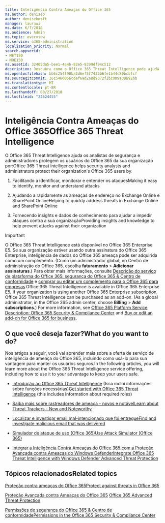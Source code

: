 ```yaml
---
title: Inteligência Contra Ameaças do Office 365
ms.author: deniseb
author: denisebmsft
manager: laurawi
ms.date: 6/7/2018
ms.audience: Admin
ms.topic: overview
ms.service: o365-administration
localization_priority: Normal
search.appverid:
- MET150
- MOE150
ms.assetid: 32405da5-bee1-4a4b-82e5-8399df94c512
description: Descubra como o Office 365 Threat Intelligence pode ajudá-lo a pesquisar ameaças contra a sua organização, responder a malware, phishing e outros ataques que o Office 365 detectou em seu nome e procure indicadores de ameaça. Inteligência de ameaça é feita no Office 365 E5 como uma oferta de sistema de segurança e conformidade.
ms.openlocfilehash: bb6c254f90ba2d6ef5f7432b6fe1b44c80bcbfcf
ms.sourcegitcommit: 36c5466056cdef6ad2a8d9372f2bc009a30892bb
ms.translationtype: MT
ms.contentlocale: pt-BR
ms.lasthandoff: 08/27/2018
ms.locfileid: "22524455"
---
```

# <a name="office-365-threat-intelligence"></a><span data-ttu-id="52422-104">Inteligência Contra Ameaças do Office 365</span><span class="sxs-lookup"><span data-stu-id="52422-104">Office 365 Threat Intelligence</span></span>

<span data-ttu-id="52422-105">O Office 365 Threat Intelligence ajuda os analistas de segurança e administradores protegem os usuários do Office 365 da sua organização por:</span><span class="sxs-lookup"><span data-stu-id="52422-105">Office 365 Threat Intelligence helps security analysts and administrators protect their organization's Office 365 users by:</span></span>
  
1. <span data-ttu-id="52422-106">Facilitando a identificar, monitorar e entender os ataques</span><span class="sxs-lookup"><span data-stu-id="52422-106">Making it easy to identify, monitor and understand attacks</span></span>
    
2. <span data-ttu-id="52422-107">Ajudando a rapidamente as ameaças de endereço no Exchange Online e SharePoint Online</span><span class="sxs-lookup"><span data-stu-id="52422-107">Helping to quickly address threats in Exchange Online and SharePoint Online</span></span>
    
3. <span data-ttu-id="52422-108">Fornecendo insights e dados de conhecimento para ajudar a impedir ataques contra a sua organização</span><span class="sxs-lookup"><span data-stu-id="52422-108">Providing insights and knowledge to help prevent attacks against their organization</span></span>
    
> [!IMPORTANT]
> <span data-ttu-id="52422-p102">O Office 365 Threat Intelligence está disponível no Office 365 Enterprise E5. Se sua organização estiver usando outra assinatura do Office 365 Enterprise, inteligência de dados do Office 365 ameaça pode ser adquirida como um complemento. (Como um administrador global, no Centro de administração do Office 365, escolha **faturamento** \> **Adicionar assinaturas**.) Para obter mais informações, consulte [Descrição do serviço de plataforma do Office 365: segurança do Office 365 &amp; Centro de conformidade](https://technet.microsoft.com/en-us/library/dn933793.aspx) e [comprar ou editar um complemento para o Office 365 para empresas](https://support.office.com/article/4e7b57d6-b93b-457d-aecd-0ea58bff07a6).</span><span class="sxs-lookup"><span data-stu-id="52422-p102">Office 365 Threat Intelligence is available in Office 365 Enterprise E5. If your organization is using another Office 365 Enterprise subscription, Office 365 Threat Intelligence can be purchased as an add-on. (As a global administrator, in the Office 365 admin center, choose **Billing** \> **Add subscriptions**.) For more information, see [Office 365 Platform Service Description: Office 365 Security &amp; Compliance Center](https://technet.microsoft.com/en-us/library/dn933793.aspx) and [Buy or edit an add-on for Office 365 for business](https://support.office.com/article/4e7b57d6-b93b-457d-aecd-0ea58bff07a6).</span></span> 
  
## <a name="what-do-you-want-to-do"></a><span data-ttu-id="52422-112">O que você deseja fazer?</span><span class="sxs-lookup"><span data-stu-id="52422-112">What do you want to do?</span></span>

<span data-ttu-id="52422-113">Nos artigos a seguir, você vai aprender mais sobre a oferta de serviço de inteligência de ameaça do Office 365, incluindo como usá-lo para sua vantagem para manter os usuários seguros.</span><span class="sxs-lookup"><span data-stu-id="52422-113">In the following articles, you will learn more about the Office 365 Threat Intelligence service offering, including how to use it to your advantage to keep your users safe.</span></span>
  
- <span data-ttu-id="52422-114">[Introdução ao Office 365 Threat Intelligence](get-started-with-ti.md) (Isso inclui informações sobre funções necessárias)</span><span class="sxs-lookup"><span data-stu-id="52422-114">[Get started with Office 365 Threat Intelligence](get-started-with-ti.md) (this includes information about required roles)</span></span> 
    
- [<span data-ttu-id="52422-115">Saiba mais sobre rastreadores de ameaça - novos e notável</span><span class="sxs-lookup"><span data-stu-id="52422-115">Learn about Threat Trackers - New and Noteworthy</span></span>](threat-trackers.md)
    
- [<span data-ttu-id="52422-116">Localizar e investigar email mal-intencionado que foi entregue</span><span class="sxs-lookup"><span data-stu-id="52422-116">Find and investigate malicious email that was delivered</span></span>](investigate-malicious-email-that-was-delivered.md)
    
- [<span data-ttu-id="52422-117">Simulador de ataque de uso (Office 365)</span><span class="sxs-lookup"><span data-stu-id="52422-117">Use Attack Simulator (Office 365)</span></span>](attack-simulator.md)
    
- [<span data-ttu-id="52422-118">Integrar a Inteligência Contra Ameaças do Office 365 com a Proteção Avançada contra Ameaças do Windows Defender</span><span class="sxs-lookup"><span data-stu-id="52422-118">Integrate Office 365 Threat Intelligence with Windows Defender Advanced Threat Protection</span></span>](integrate-office-365-ti-with-wdatp.md)
    
## <a name="related-topics"></a><span data-ttu-id="52422-119">Tópicos relacionados</span><span class="sxs-lookup"><span data-stu-id="52422-119">Related topics</span></span>

[<span data-ttu-id="52422-120">Proteção contra ameaças do Office 365</span><span class="sxs-lookup"><span data-stu-id="52422-120">Protect against threats in Office 365</span></span>](protect-against-threats.md)
  
<span data-ttu-id="52422-121">[Proteção Avançada contra Ameaças do Office 365](office-365-atp.md) </span><span class="sxs-lookup"><span data-stu-id="52422-121">[Office 365 Advanced Threat Protection](office-365-atp.md)</span></span>
  
[<span data-ttu-id="52422-122">Permissões de segurança do Office 365 &amp; Centro de conformidade</span><span class="sxs-lookup"><span data-stu-id="52422-122">Permissions in the Office 365 Security &amp; Compliance Center</span></span>](permissions-in-the-security-and-compliance-center.md)
  

